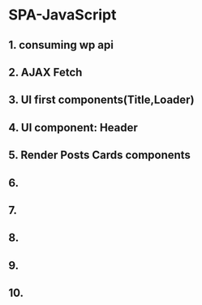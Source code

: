 # SPA-JavaScript

## 1. consuming wp api

## 2. AJAX Fetch

## 3. UI first components(Title,Loader)

## 4. UI component: Header

## 5. Render Posts Cards components

## 6.

## 7.

## 8.

## 9.

## 10.
